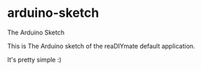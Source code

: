 arduino-sketch
==============

The Arduino Sketch

This is The Arduino sketch of the reaDIYmate default application.

It's pretty simple :)
